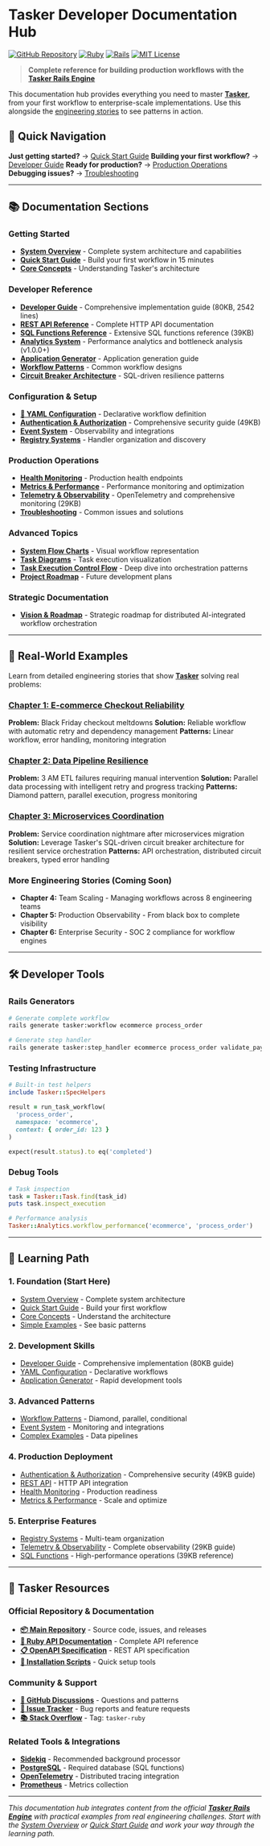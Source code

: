 # Tasker Developer Documentation Hub

[![GitHub Repository](https://img.shields.io/badge/GitHub-tasker--systems%2Ftasker-blue?logo=github)](https://github.com/tasker-systems/tasker)
[![Ruby](https://img.shields.io/badge/Ruby-3.2%2B-red.svg)](https://github.com/tasker-systems/tasker)
[![Rails](https://img.shields.io/badge/Rails-7.2%2B-red.svg)](https://github.com/tasker-systems/tasker)
[![MIT License](https://img.shields.io/badge/License-MIT-green.svg)](https://github.com/tasker-systems/tasker/blob/main/LICENSE)

> **Complete reference for building production workflows with the [Tasker Rails Engine](https://github.com/tasker-systems/tasker)**

This documentation hub provides everything you need to master **[Tasker](https://github.com/tasker-systems/tasker)**, from your first workflow to enterprise-scale implementations. Use this alongside the [engineering stories](../blog/) to see patterns in action.

## 🎯 Quick Navigation

**Just getting started?** → [Quick Start Guide](QUICK_START.md)
**Building your first workflow?** → [Developer Guide](DEVELOPER_GUIDE.md)
**Ready for production?** → [Production Operations](#production-operations)
**Debugging issues?** → [Troubleshooting](TROUBLESHOOTING.md)

---

## 📚 Documentation Sections

### Getting Started
- **[System Overview](OVERVIEW.md)** - Complete system architecture and capabilities
- **[Quick Start Guide](QUICK_START.md)** - Build your first workflow in 15 minutes
- **[Core Concepts](core-concepts.md)** - Understanding Tasker's architecture

### Developer Reference
- **[Developer Guide](DEVELOPER_GUIDE.md)** - Comprehensive implementation guide (80KB, 2542 lines)
- **[REST API Reference](REST_API.md)** - Complete HTTP API documentation
- **[SQL Functions Reference](SQL_FUNCTIONS.md)** - Extensive SQL functions reference (39KB)
- **[Analytics System](ANALYTICS.md)** - Performance analytics and bottleneck analysis (v1.0.0+)
- **[Application Generator](APPLICATION_GENERATOR.md)** - Application generation guide
- **[Workflow Patterns](workflow-patterns.md)** - Common workflow designs
- **[Circuit Breaker Architecture](CIRCUIT_BREAKER.md)** - SQL-driven resilience patterns

### Configuration & Setup
- **[🚀 YAML Configuration](EXECUTION_CONFIGURATION.md)** - Declarative workflow definition
- **[Authentication & Authorization](AUTH.md)** - Comprehensive security guide (49KB)
- **[Event System](EVENT_SYSTEM.md)** - Observability and integrations
- **[Registry Systems](REGISTRY_SYSTEMS.md)** - Handler organization and discovery

### Production Operations
- **[Health Monitoring](HEALTH.md)** - Production health endpoints
- **[Metrics & Performance](METRICS.md)** - Performance monitoring and optimization
- **[Telemetry & Observability](TELEMETRY.md)** - OpenTelemetry and comprehensive monitoring (29KB)
- **[Troubleshooting](TROUBLESHOOTING.md)** - Common issues and solutions

### Advanced Topics
- **[System Flow Charts](FLOW_CHART.md)** - Visual workflow representation
- **[Task Diagrams](TASK_DIAGRAM.md)** - Task execution visualization
- **[Task Execution Control Flow](TASK_EXECUTION_CONTROL_FLOW.md)** - Deep dive into orchestration patterns
- **[Project Roadmap](ROADMAP.md)** - Future development plans

### Strategic Documentation
- **[Vision & Roadmap](VISION.md)** - Strategic roadmap for distributed AI-integrated workflow orchestration

---

## 🚀 Real-World Examples

Learn from detailed engineering stories that show **[Tasker](https://github.com/tasker-systems/tasker)** solving real problems:

### [Chapter 1: E-commerce Checkout Reliability](../blog/posts/post-01-ecommerce-reliability/)
**Problem:** Black Friday checkout meltdowns
**Solution:** Reliable workflow with automatic retry and dependency management
**Patterns:** Linear workflow, error handling, monitoring integration

### [Chapter 2: Data Pipeline Resilience](../blog/posts/post-02-data-pipeline-resilience/)
**Problem:** 3 AM ETL failures requiring manual intervention
**Solution:** Parallel data processing with intelligent retry and progress tracking
**Patterns:** Diamond pattern, parallel execution, progress monitoring

### [Chapter 3: Microservices Coordination](../blog/posts/post-03-microservices-coordination/)
**Problem:** Service coordination nightmare after microservices migration
**Solution:** Leverage Tasker's SQL-driven circuit breaker architecture for resilient service orchestration
**Patterns:** API orchestration, distributed circuit breakers, typed error handling

### More Engineering Stories (Coming Soon)
- **Chapter 4:** Team Scaling - Managing workflows across 8 engineering teams
- **Chapter 5:** Production Observability - From black box to complete visibility
- **Chapter 6:** Enterprise Security - SOC 2 compliance for workflow engines

---

## 🛠️ Developer Tools

### Rails Generators
```bash
# Generate complete workflow
rails generate tasker:workflow ecommerce process_order

# Generate step handler
rails generate tasker:step_handler ecommerce process_order validate_payment
```

### Testing Infrastructure
```ruby
# Built-in test helpers
include Tasker::SpecHelpers

result = run_task_workflow(
  'process_order',
  namespace: 'ecommerce',
  context: { order_id: 123 }
)

expect(result.status).to eq('completed')
```

### Debug Tools
```ruby
# Task inspection
task = Tasker::Task.find(task_id)
puts task.inspect_execution

# Performance analysis
Tasker::Analytics.workflow_performance('ecommerce', 'process_order')
```

---

## 🎯 Learning Path

### 1. **Foundation (Start Here)**
- [System Overview](OVERVIEW.md) - Complete system architecture
- [Quick Start Guide](QUICK_START.md) - Build your first workflow
- [Core Concepts](core-concepts.md) - Understand the architecture
- [Simple Examples](../blog/posts/post-01-ecommerce-reliability/) - See basic patterns

### 2. **Development Skills**
- [Developer Guide](DEVELOPER_GUIDE.md) - Comprehensive implementation (80KB guide)
- [YAML Configuration](EXECUTION_CONFIGURATION.md) - Declarative workflows
- [Application Generator](APPLICATION_GENERATOR.md) - Rapid development tools

### 3. **Advanced Patterns**
- [Workflow Patterns](workflow-patterns.md) - Diamond, parallel, conditional
- [Event System](EVENT_SYSTEM.md) - Monitoring and integrations
- [Complex Examples](../blog/posts/post-02-data-pipeline-resilience/) - Data pipelines

### 4. **Production Deployment**
- [Authentication & Authorization](AUTH.md) - Comprehensive security (49KB guide)
- [REST API](REST_API.md) - HTTP API integration
- [Health Monitoring](HEALTH.md) - Production readiness
- [Metrics & Performance](METRICS.md) - Scale and optimize

### 5. **Enterprise Features**
- [Registry Systems](REGISTRY_SYSTEMS.md) - Multi-team organization
- [Telemetry & Observability](TELEMETRY.md) - Complete observability (29KB guide)
- [SQL Functions](SQL_FUNCTIONS.md) - High-performance operations (39KB reference)

---

## 🔗 Tasker Resources

### Official Repository & Documentation
- **[📦 Main Repository](https://github.com/tasker-systems/tasker)** - Source code, issues, and releases
- **[📖 Ruby API Documentation](https://rubydoc.info/github/tasker-systems/tasker)** - Complete API reference
- **[📋 OpenAPI Specification](https://github.com/tasker-systems/tasker/blob/main/docs/openapi.yml)** - REST API specification
- **[🚀 Installation Scripts](https://github.com/tasker-systems/tasker/tree/main/scripts)** - Quick setup tools

### Community & Support
- **[👥 GitHub Discussions](https://github.com/tasker-systems/tasker/discussions)** - Questions and patterns
- **[🐛 Issue Tracker](https://github.com/tasker-systems/tasker/issues)** - Bug reports and feature requests
- **[📚 Stack Overflow](https://stackoverflow.com/questions/tagged/tasker-ruby)** - Tag: `tasker-ruby`

### Related Tools & Integrations
- **[Sidekiq](https://sidekiq.org/)** - Recommended background processor
- **[PostgreSQL](https://postgresql.org/)** - Required database (SQL functions)
- **[OpenTelemetry](https://opentelemetry.io/)** - Distributed tracing integration
- **[Prometheus](https://prometheus.io/)** - Metrics collection

---

*This documentation hub integrates content from the official **[Tasker Rails Engine](https://github.com/tasker-systems/tasker)** with practical examples from real engineering challenges. Start with the [System Overview](OVERVIEW.md) or [Quick Start Guide](QUICK_START.md) and work your way through the learning path.*
